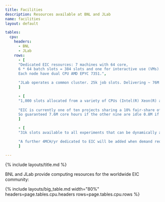 ```yaml
---
title: Facilities
description: Resources available at BNL and JLab
name: facilities
layout: default

tables:
  cpu:
    headers:
      - BNL
      - JLab
    rows:
      - [
      "Dedicated EIC resources: 7 machines with 64 core,
      6 * 64 batch slots = 384 slots and one for interactive use (VMs).
      Each node have dual CPU AMD EPYC 7351.",

      "JLab operates a common cluster. 25k job slots. Delivering ~ 76M core hours per year normalized to dual CPU AMD EPYC 7351."
      ]

      - [
      "1,000 slots allocated from a variety of CPUs (Intel(R) Xeon(R) and AMD EPYC)",
      
      "EIC is currently one of ten projects sharing a 10% fair-share of the cluster.
      So guaranteed 7.6M core hours if the other nine are idle 0.8M if all are busy"
      ]

      - [
      "31k slots available to all experiments that can be dynamically allocated upon priorities (358 M core hours per year).",

      "A further 4MCH/yr dedicated to EIC will be added when demand requires it."
      ]

---
```

{% include layouts/title.md %}

BNL and JLab provide computing resources for the worldwide EIC community:

{% include layouts/big_table.md width="80%" headers=page.tables.cpu.headers rows=page.tables.cpu.rows %}
